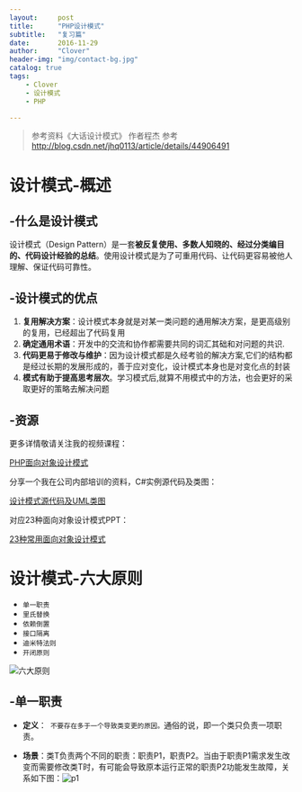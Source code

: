 ```yaml
---
layout:     post
title:      "PHP设计模式"
subtitle:   "复习篇"
date:       2016-11-29
author:     "Clover"
header-img: "img/contact-bg.jpg"
catalog: true
tags:
    - Clover
    - 设计模式
    - PHP

---
```


> 参考资料《大话设计模式》
> 作者程杰
> 参考 http://blog.csdn.net/jhq0113/article/details/44906491

# 设计模式-概述

## -什么是设计模式

设计模式（Design Pattern）是一套**被反复使用、多数人知晓的、经过分类编目的、代码设计经验的总结**。使用设计模式是为了可重用代码、让代码更容易被他人理解、保证代码可靠性。

## -设计模式的优点

1. **复用解决方案**：设计模式本身就是对某一类问题的通用解决方案，是更高级别的复用，已经超出了代码复用
2. **确定通用术语**：开发中的交流和协作都需要共同的词汇其础和对问题的共识.
3. **代码更易于修改与维护**：因为设计模式都是久经考验的解决方案,它们的结构都是经过长期的发展形成的，善于应对变化，设计模式本身也是对变化点的封装
4. **模式有助于提高思考层次**。学习模式后,就算不用模式中的方法，也会更好的采取更好的策略去解决问题

## -资源
更多详情敬请关注我的视频课程：

 [PHP面向对象设计模式](http://edu.csdn.net/course/detail/602)

 分享一个我在公司内部培训的资料，C#实例源代码及类图：
           
 [设计模式源代码及UML类图](http://pan.baidu.com/s/1qWOE5dy)

 对应23种面向对象设计模式PPT：

  [23种常用面向对象设计模式](http://pan.baidu.com/s/1i3zksE5)

# 设计模式-六大原则

* `单一职责`
* `里氏替换`
* `依赖倒置`
* `接口隔离`
* `迪米特法则`
* `开闭原则`

![六大原则](http://clover.htmhub.com/img/phpdesign/20150406222929184.jpeg)

## -单一职责

* **定义**：` 不要存在多于一个导致类变更的原因。`通俗的说，即一个类只负责一项职责。

* **场景**：类T负责两个不同的职责：职责P1，职责P2。当由于职责P1需求发生改变而需要修改类T时，有可能会导致原本运行正常的职责P2功能发生故障，关系如下图：![p1](http://clover.htmhub.com/img/phpdesign/20150406223705732.jpeg)

